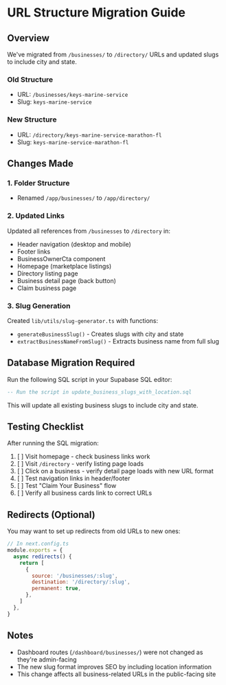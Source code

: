 # URL Structure Migration Guide

## Overview
We've migrated from `/businesses/` to `/directory/` URLs and updated slugs to include city and state.

### Old Structure
- URL: `/businesses/keys-marine-service`
- Slug: `keys-marine-service`

### New Structure
- URL: `/directory/keys-marine-service-marathon-fl`
- Slug: `keys-marine-service-marathon-fl`

## Changes Made

### 1. Folder Structure
- Renamed `/app/businesses/` to `/app/directory/`

### 2. Updated Links
Updated all references from `/businesses` to `/directory` in:
- Header navigation (desktop and mobile)
- Footer links
- BusinessOwnerCta component
- Homepage (marketplace listings)
- Directory listing page
- Business detail page (back button)
- Claim business page

### 3. Slug Generation
Created `lib/utils/slug-generator.ts` with functions:
- `generateBusinessSlug()` - Creates slugs with city and state
- `extractBusinessNameFromSlug()` - Extracts business name from full slug

## Database Migration Required

Run the following SQL script in your Supabase SQL editor:
```sql
-- Run the script in update_business_slugs_with_location.sql
```

This will update all existing business slugs to include city and state.

## Testing Checklist

After running the SQL migration:
1. [ ] Visit homepage - check business links work
2. [ ] Visit `/directory` - verify listing page loads
3. [ ] Click on a business - verify detail page loads with new URL format
4. [ ] Test navigation links in header/footer
5. [ ] Test "Claim Your Business" flow
6. [ ] Verify all business cards link to correct URLs

## Redirects (Optional)

You may want to set up redirects from old URLs to new ones:
```javascript
// In next.config.ts
module.exports = {
  async redirects() {
    return [
      {
        source: '/businesses/:slug',
        destination: '/directory/:slug',
        permanent: true,
      },
    ]
  },
}
```

## Notes
- Dashboard routes (`/dashboard/businesses/`) were not changed as they're admin-facing
- The new slug format improves SEO by including location information
- This change affects all business-related URLs in the public-facing site
